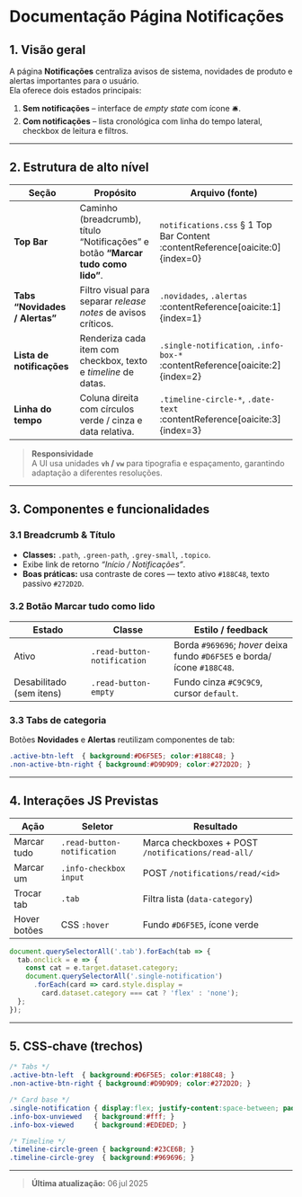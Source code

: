 # Documentação Página Notificações   


## 1. Visão geral

A página **Notificações** centraliza avisos de sistema, novidades de produto e alertas importantes para o usuário.  
Ela oferece dois estados principais:

1. **Sem notificações** – interface de _empty state_ com ícone 🛎️.  
2. **Com notificações** – lista cronológica com linha do tempo lateral, checkbox de leitura e filtros.

---

## 2. Estrutura de alto nível

| Seção | Propósito | Arquivo (fonte) |
|-------|-----------|-----------------|
| **Top Bar** | Caminho (breadcrumb), título “Notificações” e botão **“Marcar tudo como lido”**. | `notifications.css` § 1 Top Bar Content :contentReference[oaicite:0]{index=0} |
| **Tabs “Novidades / Alertas”** | Filtro visual para separar _release notes_ de avisos críticos. | `.novidades`, `.alertas` :contentReference[oaicite:1]{index=1} |
| **Lista de notificações** | Renderiza cada item com checkbox, texto e _timeline_ de datas. | `.single-notification`, `.info-box-*` :contentReference[oaicite:2]{index=2} |
| **Linha do tempo** | Coluna direita com círculos verde / cinza e data relativa. | `.timeline-circle-*`, `.date-text` :contentReference[oaicite:3]{index=3} |

> **Responsividade**  
> A UI usa unidades **`vh` / `vw`** para tipografia e espaçamento, garantindo adaptação a diferentes resoluções.

---

## 3. Componentes e funcionalidades

### 3.1 Breadcrumb & Título

* **Classes:** `.path`, `.green-path`, `.grey-small`, `.topico`.
* Exibe link de retorno _“Início / Notificações”_.  
* **Boas práticas:** usa contraste de cores — texto ativo `#188C48`, texto passivo `#272D2D`.

### 3.2 Botão **Marcar tudo como lido**

| Estado | Classe | Estilo / feedback |
|--------|--------|-------------------|
| Ativo | `.read-button-notification` | Borda `#969696`; _hover_ deixa fundo `#D6F5E5` e borda/ícone `#188C48`. |
| Desabilitado (sem itens) | `.read-button-empty` | Fundo cinza `#C9C9C9`, cursor `default`. |

### 3.3 Tabs de categoria

Botões **Novidades** e **Alertas** reutilizam componentes de tab:

```css
.active-btn-left  { background:#D6F5E5; color:#188C48; }
.non-active-btn-right { background:#D9D9D9; color:#272D2D; }
```

---

## 4. Interações JS Previstas

| Ação | Seletor | Resultado |
|------|---------|-----------|
| Marcar tudo | `.read-button-notification` | Marca checkboxes + POST `/notifications/read-all/` |
| Marcar um | `.info-checkbox input` | POST `/notifications/read/<id>` |
| Trocar tab | `.tab` | Filtra lista (`data-category`) |
| Hover botões | CSS `:hover` | Fundo `#D6F5E5`, ícone verde |

```javascript
document.querySelectorAll('.tab').forEach(tab => {
  tab.onclick = e => {
    const cat = e.target.dataset.category;
    document.querySelectorAll('.single-notification')
      .forEach(card => card.style.display =
        card.dataset.category === cat ? 'flex' : 'none');
  };
});
```

---

## 5. CSS‑chave (trechos)

```css
/* Tabs */
.active-btn-left  { background:#D6F5E5; color:#188C48; }
.non-active-btn-right { background:#D9D9D9; color:#272D2D; }

/* Card base */
.single-notification { display:flex; justify-content:space-between; padding:1.6vh 1vw; }
.info-box-unviewed   { background:#fff; }
.info-box-viewed     { background:#EDEDED; }

/* Timeline */
.timeline-circle-green { background:#23CE6B; }
.timeline-circle-grey  { background:#969696; }
```

---


> **Última atualização:** 06 jul 2025

